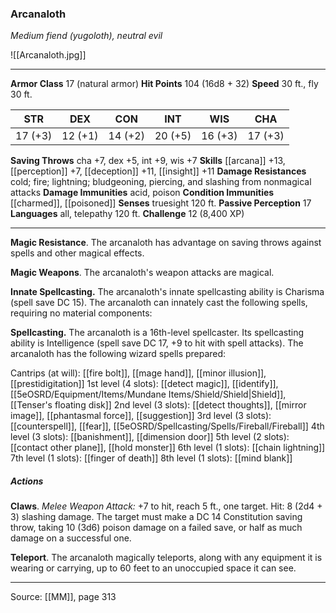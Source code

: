 ### Arcanaloth
_Medium fiend (yugoloth), neutral evil_

![[Arcanaloth.jpg]]




---

**Armor Class** 17 (natural armor)
**Hit Points** 104 (16d8 + 32)
**Speed** 30 ft., fly 30 ft.

| STR     | DEX     | CON     | INT     | WIS     | CHA     |
|---------|---------|---------|---------|---------|---------|
| 17 (+3) | 12 (+1) | 14 (+2) | 20 (+5) | 16 (+3) | 17 (+3) |

**Saving Throws** cha +7, dex +5, int +9, wis +7
**Skills** [[arcana]] +13, [[perception]] +7, [[deception]] +11, [[insight]] +11
**Damage Resistances** cold; fire; lightning; bludgeoning, piercing, and slashing from nonmagical attacks
**Damage Immunities** acid, poison
**Condition Immunities** [[charmed]], [[poisoned]]
**Senses** truesight 120 ft.
**Passive Perception** 17
**Languages** all, telepathy 120 ft.
**Challenge** 12 (8,400 XP)

---

**Magic Resistance**. The arcanaloth has advantage on saving throws against spells and other magical effects.

**Magic Weapons**. The arcanaloth's weapon attacks are magical.

**Innate Spellcasting.** The arcanaloth's innate spellcasting ability is Charisma (spell save DC 15). The arcanaloth can innately cast the following spells, requiring no material components:

**Spellcasting.** The arcanaloth is a 16th-level spellcaster. Its spellcasting ability is Intelligence (spell save DC 17, +9 to hit with spell attacks). The arcanaloth has the following wizard spells prepared:

Cantrips (at will): [[fire bolt]], [[mage hand]], [[minor illusion]], [[prestidigitation]]
1st level (4 slots): [[detect magic]], [[identify]], [[5eOSRD/Equipment/Items/Mundane Items/Shield/Shield|Shield]], [[Tenser's floating disk]]
2nd level (3 slots): [[detect thoughts]], [[mirror image]], [[phantasmal force]], [[suggestion]]
3rd level (3 slots): [[counterspell]], [[fear]], [[5eOSRD/Spellcasting/Spells/Fireball/Fireball]]
4th level (3 slots): [[banishment]], [[dimension door]]
5th level (2 slots): [[contact other plane]], [[hold monster]]
6th level (1 slots): [[chain lightning]]
7th level (1 slots): [[finger of death]]
8th level (1 slots): [[mind blank]]

##### Actions
**Claws**. _Melee Weapon Attack:_ +7 to hit, reach 5 ft., one target. Hit: 8 (2d4 + 3) slashing damage. The target must make a DC 14 Constitution saving throw, taking 10 (3d6) poison damage on a failed save, or half as much damage on a successful one.

**Teleport**. The arcanaloth magically teleports, along with any equipment it is wearing or carrying, up to 60 feet to an unoccupied space it can see.


---

Source: [[MM]], page 313